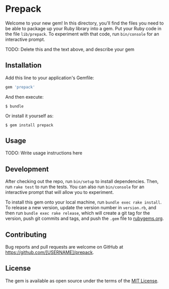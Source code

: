 # Prepack

Welcome to your new gem! In this directory, you'll find the files you need to be able to package up your Ruby library into a gem. Put your Ruby code in the file `lib/prepack`. To experiment with that code, run `bin/console` for an interactive prompt.

TODO: Delete this and the text above, and describe your gem

## Installation

Add this line to your application's Gemfile:

```ruby
gem 'prepack'
```

And then execute:

    $ bundle

Or install it yourself as:

    $ gem install prepack

## Usage

TODO: Write usage instructions here

## Development

After checking out the repo, run `bin/setup` to install dependencies. Then, run `rake test` to run the tests. You can also run `bin/console` for an interactive prompt that will allow you to experiment.

To install this gem onto your local machine, run `bundle exec rake install`. To release a new version, update the version number in `version.rb`, and then run `bundle exec rake release`, which will create a git tag for the version, push git commits and tags, and push the `.gem` file to [rubygems.org](https://rubygems.org).

## Contributing

Bug reports and pull requests are welcome on GitHub at https://github.com/[USERNAME]/prepack.

## License

The gem is available as open source under the terms of the [MIT License](https://opensource.org/licenses/MIT).
